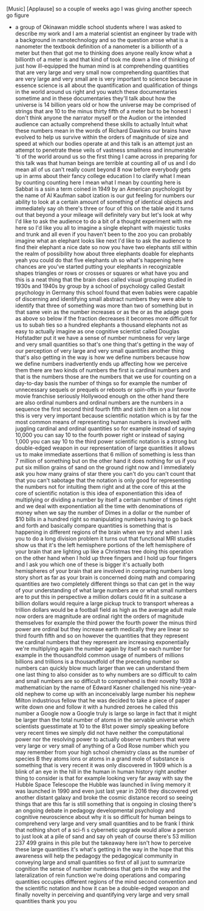 
[Music]
[Applause]
so a couple of weeks ago I was giving
another speech go figure
- a group of Okinawan middle school
students where I was asked to describe
my work and I am a material scientist an
engineer by trade with a background in
nanotechnology and so the question arose
what is a nanometer the textbook
definition of a nanometer is a billionth
of a meter but then that got me to
thinking does anyone really know what a
billionth of a meter is and that kind of
took me down a line of thinking of just
how ill-equipped the human mind is at
comprehending quantities that are very
large and very small now comprehending
quantities that are very large and very
small are is very important to science
because in essence science is all about
the quantification and qualification of
things in the world around us right and
you watch these documentaries sometime
and in these documentaries they&#39;ll talk
about how the universe is 14 billion
years old or how the universe may be
comprised of strings that are 10 to the
minus thirty fifth of a meter but to be
honest I don&#39;t think anyone the narrator
myself or the Audion or the intended
audience can actually comprehend these
skills to actually Intuit what these
numbers mean in the words of Richard
Dawkins our brains have evolved to help
us survive within the orders of
magnitude of size and speed at which our
bodies operate at and this talk is an
attempt just an attempt to penetrate
these veils of vastness smallness and
innumerable &#39;ti of the world around us
so the first thing I came across in
preparing for this talk was that human
beings are terrible at counting all of
us and I do mean all of us can&#39;t really
count beyond 8 now before everybody gets
up in arms about their fancy college
education I
to clarify what I mean by counting
counting here I mean what I mean by
counting here is Sabbat is a ssin a term
coined in 1949 by an American
psychologist by the name of Al Kaufman
sabot ization is our gut feeling for
numbers our ability to look at a certain
amount of something of identical objects
and immediately say oh there&#39;s three or
four of this on the table and it turns
out that beyond a your mileage will
definitely vary but let&#39;s look at why
I&#39;d like to ask the audience to do a bit
of a thought experiment with me here so
I&#39;d like you all to imagine a single
elephant with majestic tusks and trunk
and all even if you haven&#39;t been to the
zoo you can probably imagine what an
elephant looks like next I&#39;d like to ask
the audience to find their elephant a
nice date so now you have two elephants
still within the realm of possibility
how about three elephants doable for
elephants yeah you could do that five
elephants uh so what&#39;s happening here
chances are you&#39;ve started putting your
elephants in recognizable shapes
triangles or rows or crosses or squares
or what have you
and this is a neat thing that the brain
does called visual grouping studied in
1930s and 1940s by group by a school of
psychology called Gestalt psychology in
Germany this school found that even
babies were capable of discerning and
identifying small abstract numbers they
were able to identify that three of
something was more than two of something
but in that same vein as the number
increases or as the or as the adage goes
as above so below if the fraction
decreases it becomes more difficult for
us to subah ties so a hundred elephants
a thousand elephants not as easy to
actually imagine as one cognitive
scientist called Douglas Hofstadter put
it we have a sense of number numbness
for very large and very small quantities
so that&#39;s one thing that&#39;s getting in
the way of our perception of very large
and very small quantities
another thing that&#39;s also getting in the
way is how we define numbers because how
we define numbers inadvertently ends up
affecting how we perceive them there are
two kinds of numbers
the first is cardinal numbers and that
is the numbers those are the numbers
that we use for counting on a day-to-day
basis the number of things so for
example the number of unnecessary
sequels or prequels or reboots or
spin-offs in your favorite movie
franchise
seriously Hollywood enough on the other
hand there are also ordinal numbers and
ordinal numbers are the numbers in a
sequence the first second third fourth
fifth and sixth item on a list now this
is very very important because
scientific notation which is by far the
most common means of representing human
numbers is involved with juggling
cardinal and ordinal quantities so for
example instead of saying 10,000 you can
say 10 to the fourth power right or
instead of saying 1,000 you can say 10
to the third power scientific notation
is a strong but double-edged weapon in
our representation of large quantities
it allows us to make immediate
assertions that 6 million of something
is less than 7 million of something but
on the other hand it does nothing for us
if you put six million grains of sand on
the ground right now
and I immediately ask you how many
grains of star there you can&#39;t do you
can&#39;t count that that you can&#39;t sabotage
that the notation is only good for
representing the numbers not for
intuiting them right and at the core of
this at the core of scientific notation
is this idea of exponentiation this idea
of multiplying or dividing a number by
itself a certain number of times right
and we deal with exponentiation all the
time with denominations of money when we
say the number of Dimes in a dollar or
the number of $10 bills in a hundred
right so manipulating numbers having to
go back and forth and basically compare
quantities is something that is
happening in different regions of the
brain when we try and when I ask you to
do a long division problem it turns out
that
functional MRI studies show us that it&#39;s
the left hemisphere portions of the left
hemisphere of your brain that are
lighting up like a Christmas tree doing
this operation on the other hand when I
hold up three fingers and I hold up four
fingers and I ask you which one of these
is bigger it&#39;s actually both hemispheres
of your brain that are involved in
comparing numbers
long story short as far as your brain is
concerned doing math and comparing
quantities are two completely different
things so that can get in the way of
your understanding of what large numbers
are or what small numbers are to put
this in perspective a million dollars
could fit in a suitcase a billion
dollars would require a large pickup
truck to transport whereas a trillion
dollars would be a football field as
high as the average adult male now
orders are magnitude are ordinal right
the orders of magnitude themselves for
example the third power the fourth power
the minus third power are ordinal but
they increase earth medically they are
linear so third fourth fifth and so on
however the quantities that they
represent the cardinal numbers that they
represent are increasing exponentially
we&#39;re multiplying again the number again
by itself so each number for example in
the thousandfold common usage of numbers
of millions billions and trillions is a
thousandfold of the preceding number so
numbers can quickly blow much larger
than we can understand them one last
thing to also consider as to why numbers
are so difficult to calm and small
numbers are so difficult to comprehend
is their novelty 1939 a mathematician by
the name of Edward Kasner challenged his
nine-year-old nephew to come up with an
inconceivably large number his nephew
Milton industrious fellow that he was
decided to take a piece of paper write
down one and follow it with a hundred
zeroes he called this number a Google
now a Google truly is large so large in
fact that it might be larger than the
total number of atoms in the
servable universe which scientists
guesstimate at 10 to the 81st power
simply speaking before very recent times
we simply did not have neither the
computational power nor the resolving
power to actually observe numbers that
were very large or very small of
anything of a God Rose number which you
may remember from your high school
chemistry class as the number of species
B they atoms ions or atoms in a grand
mole of substance is something that is
very recent it was only discovered in
1909 which is a blink of an eye
in the hill in the human in human
history right another thing to consider
is that for example looking very far
away with say the Hubble Space Telescope
the Hubble was launched in living memory
it was launched in 1990 and even just
last year in 2016 they discovered yet
another distant galaxy and broke the
cosmic distance record so seeing things
that are this far is still something
that is ongoing in closing there&#39;s an
ongoing debate in pedagogy developmental
psychology and cognitive neuroscience
about why it is so difficult for human
beings to comprehend very large and very
small quantities and to be frank I think
that nothing short of a sci-fi s
cybernetic upgrade would allow a person
to just look at a pile of sand and say
oh yeah of course there&#39;s 53 million 237
499 grains in this pile but the takeaway
here isn&#39;t how to perceive these large
quantities it&#39;s what&#39;s getting in the
way in the hope that this awareness will
help the pedagogy the pedagogical
community in conveying large and small
quantities so first of all just to
summarize cognition the sense of number
numbness that gets in the way and the
lateralization of rein function we&#39;re
doing operations and comparing
quantities occupies different regions of
the mind second convention and the
scientific notation and how it can be a
double-edged weapon and finally novelty
in perceiving and quantifying very large
and very small quantities thank you
you
